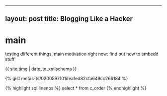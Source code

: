 
---
layout: post
title: Blogging Like a Hacker
---

# main

testing different things, main motivation right now: find out how to embedd stuff

{{ site.time | date_to_xmlschema }}

{% gist metas-ts/0200597101dea1ed82cfa649cc266184 %}

{% highlight sql linenos %}
select *
from c_order
{% endhighlight %}
